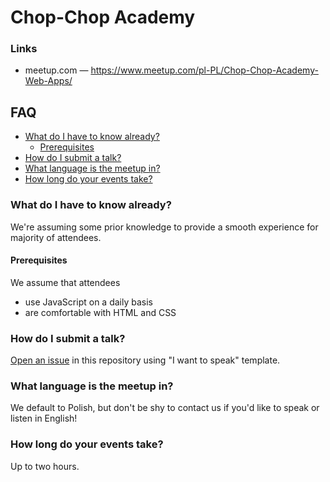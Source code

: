 # Chop-Chop Academy

### Links

- meetup.com — https://www.meetup.com/pl-PL/Chop-Chop-Academy-Web-Apps/
  <!-- - chop-chop.org/academy — https://chop-chop.org/academy -->

## FAQ

<!-- TOC -->

- [What do I have to know already?](#what-do-i-have-to-know-already)
  - [Prerequisites](#prerequisites)
- [How do I submit a talk?](#how-do-i-submit-a-talk)
- [What language is the meetup in?](#what-language-is-the-meetup-in)
- [How long do your events take?](#how-long-do-your-events-take)

<!-- /TOC -->

### What do I have to know already?

We're assuming some prior knowledge to provide a smooth experience for majority of attendees.

#### Prerequisites

We assume that attendees

- use JavaScript on a daily basis
- are comfortable with HTML and CSS

### How do I submit a talk?

[Open an issue](https://github.com/ChopChopOrg/academy/issues/new?assignees=&labels=talk+proposal&template=i-want-to-speak.md&title=%3CYour+talk+title%3E) in this repository using "I want to speak" template.

### What language is the meetup in?

We default to Polish, but don't be shy to contact us if you'd like to speak or listen in English!

### How long do your events take?

Up to two hours.

